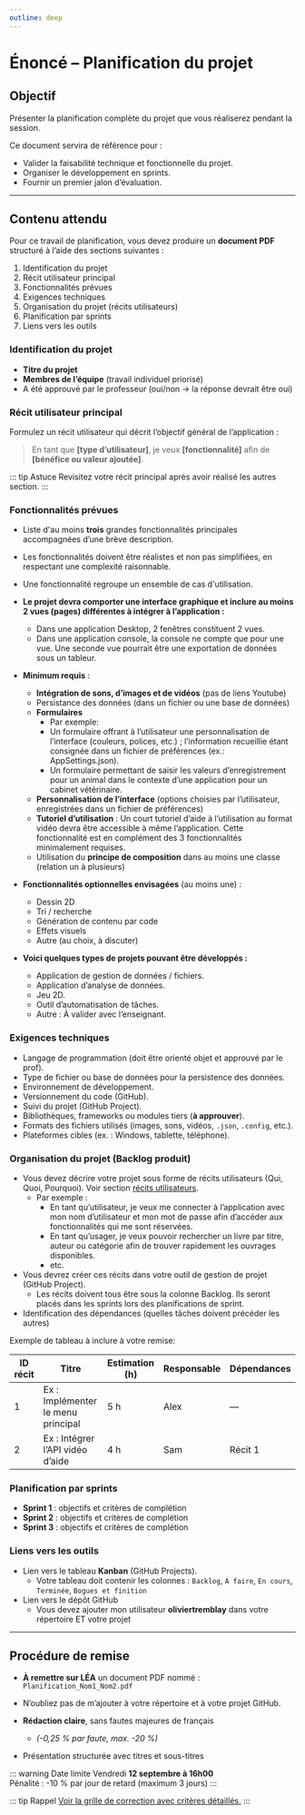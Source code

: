 ```yaml
---
outline: deep
---
```


# Énoncé – Planification du projet

## Objectif
Présenter la planification complète du projet que vous réaliserez pendant la session.  

Ce document servira de référence pour :
- Valider la faisabilité technique et fonctionnelle du projet.  
- Organiser le développement en sprints.  
- Fournir un premier jalon d’évaluation.  

---

## Contenu attendu

Pour ce travail de planification, vous devez produire un **document PDF**  structuré à l’aide des sections suivantes :
1) Identification du projet
2) Récit utilisateur principal
3) Fonctionnalités prévues
4) Exigences techniques
5) Organisation du projet (récits utilisateurs)
6) Planification par sprints
7) Liens vers les outils

### Identification du projet
- **Titre du projet**  
- **Membres de l’équipe** (travail individuel priorisé)
- A été approuvé par le professeur (oui/non -> la réponse devrait être oui)

### Récit utilisateur principal
Formulez un récit utilisateur qui décrit l’objectif général de l’application :  


> En tant que **[type d’utilisateur]**, je veux **[fonctionnalité]** afin de **[bénéfice ou valeur ajoutée]**.

::: tip Astuce
Revisitez votre récit principal après avoir réalisé les autres section.
:::

### Fonctionnalités prévues
- Liste d'au moins **trois** grandes fonctionnalités principales accompagnées d’une brève description.
- Les fonctionnalités doivent être réalistes et non pas simplifiées, en respectant une complexité raisonnable.
- Une fonctionnalité regroupe un ensemble de cas d'utilisation.  
- **Le projet devra comporter une interface graphique et inclure au moins 2 vues (pages) différentes à intégrer à l’application :**
    - Dans une application Desktop, 2 fenêtres constituent 2 vues.
    - Dans une application console, la console ne compte que pour une vue. Une seconde vue pourrait être une exportation de données sous un tableur.

- **Minimum requis** :  
  - **Intégration de sons, d’images et de vidéos** (pas de liens Youtube) 
  - Persistance des données (dans un fichier ou une base de données) 
  - **Formulaires**  
    - Par exemple:
    - Un formulaire offrant à l’utilisateur une personnalisation de l’interface (couleurs, polices, etc.) ; l’information recueillie étant consignée dans un fichier de préférences (ex.: AppSettings.json).
    - Un formulaire permettant de saisir les valeurs d’enregistrement pour un animal dans le contexte d’une application pour un cabinet vétérinaire.
  - **Personnalisation de l’interface** (options choisies par l’utilisateur, enregistrées dans un fichier de préférences)
  - **Tutoriel d’utilisation** : Un court tutoriel d’aide à l’utilisation au format vidéo devra être accessible à même l’application. Cette fonctionnalité est en complément des 3 fonctionnalités minimalement requises.
  - Utilisation du **principe de composition** dans au moins une classe (relation un à plusieurs) 

- **Fonctionnalités optionnelles envisagées** (au moins une) :  
  - Dessin 2D  
  - Tri / recherche  
  - Génération de contenu par code  
  - Effets visuels  
  - Autre (au choix, à discuter)

- **Voici quelques types de projets pouvant être développés :**
  - Application de gestion de données / fichiers.
  - Application d’analyse de données.
  - Jeu 2D.
  - Outil d’automatisation de tâches.
  - Autre : À valider avec l’enseignant.

### Exigences techniques

- Langage de programmation (doit être orienté objet et approuvé par le prof).
- Type de fichier ou base de données pour la persistence des données.
- Environnement de développement.
- Versionnement du code (GitHub).
- Suivi du projet (GitHub Project).
- Bibliothèques, frameworks ou modules tiers (**à approuver**).  
- Formats des fichiers utilisés (images, sons, vidéos, `.json`, `.config`, etc.).  
- Plateformes cibles (ex. : Windows, tablette, téléphone).  

### Organisation du projet (Backlog produit)

- Vous devez décrire votre projet sous forme de récits utilisateurs (Qui, Quoi, Pourquoi). Voir section [récits utilisateurs](../ressources/userstory.md).
  - Par exemple :
    - En tant qu’utilisateur, je veux me connecter à l’application avec mon nom d’utilisateur et mon mot de passe afin d’accéder aux fonctionnalités qui me sont réservées.
    - En tant qu’usager, je veux pouvoir rechercher un livre par titre, auteur ou catégorie afin de trouver rapidement les ouvrages disponibles.
    - etc.
- Vous devrez créer ces récits dans votre outil de gestion de projet (GitHub Project).
  - Les récits doivent tous être sous la colonne Backlog. Ils seront placés dans les sprints lors des planifications de sprint.
- Identification des dépendances (quelles tâches doivent précéder les autres)

Exemple de tableau à inclure à votre remise:

| ID récit | Titre | Estimation (h) | Responsable | Dépendances |
|----------|-------|----------------|-------------|-------------|
| 1 | Ex : Implémenter le menu principal | 5 h | Alex | — |
| 2 | Ex : Intégrer l’API vidéo d’aide | 4 h | Sam | Récit 1 |


### Planification par sprints
- **Sprint 1** : objectifs et critères de complétion  
- **Sprint 2** : objectifs et critères de complétion  
- **Sprint 3** : objectifs et critères de complétion  

### Liens vers les outils
- Lien vers le tableau **Kanban** (GitHub Projects).  
  - Votre tableau doit contenir les colonnes : `Backlog`, `À faire`, `En cours`, `Terminée`, `Bogues et finition`  
- Lien vers le dépôt GitHub  
  - Vous devez ajouter mon utilisateur **oliviertremblay** dans votre répertoire ET votre projet  

---

## Procédure de remise

- **À remettre sur LÉA** un document PDF nommé :  
  `Planification_Nom1_Nom2.pdf`  

- N’oubliez pas de m’ajouter à votre répertoire et à votre projet GitHub.  

- **Rédaction claire**, sans fautes majeures de français  
  - *(-0,25 % par faute, max. -20 %)*  
- Présentation structurée avec titres et sous-titres  

::: warning Date limite
Vendredi **12 septembre à 16h00**  
Pénalité : -10 % par jour de retard (maximum 3 jours)
:::

::: tip Rappel
[Voir la grille de correction avec critères détaillés.](../grilles/grille-planif-projet.md)
:::
